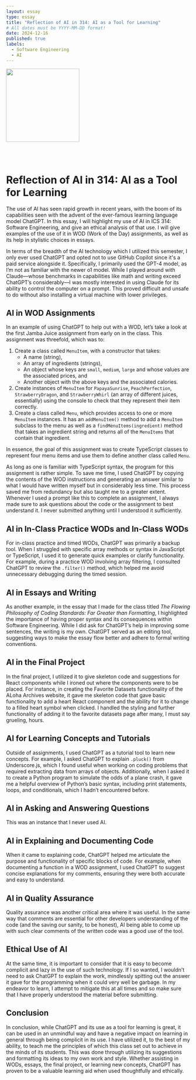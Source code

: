 ```yaml
---
layout: essay
type: essay
title: "Reflection of AI in 314: AI as a Tool for Learning"
# All dates must be YYYY-MM-DD format!
date: 2024-12-16
published: true
labels:
  - Software Engineering
  - AI
---
```


<img width="200px" class="rounded float-start pe-4" src="https://i.postimg.cc/YpQ0cdnF/d66076d0-b28e-4856-bf49-7f8cc24cd302.webp">

<br><br>

# Reflection of AI in 314: AI as a Tool for Learning

The use of AI has seen rapid growth in recent years, with the boom of its capabilities seen with the advent of the ever-famous learning language model ChatGPT. In this essay, I will highlight my use of AI in ICS 314: Software Engineering, and give an ethical analysis of that use. I will give examples of the use of it in WOD (Work of the Day) assignments, as well as its help in stylistic choices in essays.

In terms of the breadth of the AI technology which I utilized this semester, I only ever used ChatGPT and opted not to use GitHub Copilot since it's a paid service alongside it. Specifically, I primarily used the GPT-4 model, as I’m not as familiar with the newer o1 model. While I played around with Claude—whose benchmarks in capabilities like math and writing exceed ChatGPT’s considerably—I was mostly interested in using Claude for its ability to control the computer on a prompt. This proved difficult and unsafe to do without also installing a virtual machine with lower privileges.

## AI in WOD Assignments
In an example of using ChatGPT to help out with a WOD, let’s take a look at the first Jamba Juice assignment from early on in the class. This assignment was threefold, which was to:

1. Create a class called `MenuItem`, with a constructor that takes:
   - A name (string),
   - An array of ingredients (strings),
   - An object whose keys are `small`, `medium`, `large` and whose values are the associated prices, and
   - Another object with the above keys and the associated calories.
2. Create instances of `MenuItem` for `PapayaSunrise`, `PeachPerfection`, `StrawberryDragon`, and `StrawberryWhirl` (an array of different juices, essentially) using the console to check that they represent their item correctly.
3. Create a class called `Menu`, which provides access to one or more `MenuItem` instances. It has an `addMenuItem()` method to add a `MenuItem` subclass to the menu as well as a `findMenuItems(ingredient)` method that takes an ingredient string and returns all of the `MenuItems` that contain that ingredient.

In essence, the goal of this assignment was to create TypeScript classes to represent four menu items and use them to define another class called `Menu`.

As long as one is familiar with TypeScript syntax, the program for this assignment is rather simple. To save me time, I used ChatGPT by copying the contents of the WOD instructions and generating an answer similar to what I would have written myself but in considerably less time. This process saved me from redundancy but also taught me to a greater extent. Whenever I used a prompt like this to complete an assignment, I always made sure to ask questions about the code or the assignment to best understand it. I never submitted anything until I understood it sufficiently.

## AI in In-Class Practice WODs and In-Class WODs
For in-class practice and timed WODs, ChatGPT was primarily a backup tool. When I struggled with specific array methods or syntax in JavaScript or TypeScript, I used it to generate quick examples or clarify functionality. For example, during a practice WOD involving array filtering, I consulted ChatGPT to review the `.filter()` method, which helped me avoid unnecessary debugging during the timed session.

## AI in Essays and Writing
As another example, in the essay that I made for the class titled _The Flowing Philosophy of Coding Standards: Far Greater than Formatting_, I highlighted the importance of having proper syntax and its consequences within Software Engineering. While I did ask for ChatGPT’s help in improving some sentences, the writing is my own. ChatGPT served as an editing tool, suggesting ways to make the essay flow better and adhere to formal writing conventions.

## AI in the Final Project
In the final project, I utilized it to give skeleton code and suggestions for React components while I ironed out where the components were to be placed. For instance, in creating the Favorite Datasets functionality of the ALoha Archives website, it gave me skeleton code that gave basic functionality to add a heart React component and the ability for it to change to a filled heart symbol when clicked. I handled the styling and further functionality of adding it to the favorite datasets page after many, I must say grueling, hours.

## AI for Learning Concepts and Tutorials
Outside of assignments, I used ChatGPT as a tutorial tool to learn new concepts. For example, I asked ChatGPT to explain `.pluck()` from Underscore.js, which I found useful when working on coding problems that required extracting data from arrays of objects. Additionally, when I asked it to create a Python program to simulate the odds of a plane crash, it gave me a helpful overview of Python’s basic syntax, including print statements, loops, and conditionals, which I hadn’t encountered before.

## AI in Asking and Answering Questions
This was an instance that I never used AI.

## AI in Explaining and Documenting Code
When it came to explaining code, ChatGPT helped me articulate the purpose and functionality of specific blocks of code. For example, when documenting a function in a WOD assignment, I used ChatGPT to suggest concise explanations for my comments, ensuring they were both accurate and easy to understand.

## AI in Quality Assurance
Quality assurance was another critical area where it was useful. In the same way that comments are essential for other developers understanding of the code (and the saving our sanity, to be honest), AI being able to come up with such clear comments of the written code was a good use of the tool.

## Ethical Use of AI
At the same time, it is important to consider that it is easy to become complicit and lazy in the use of such technology. If I so wanted, I wouldn’t need to ask ChatGPT to explain the work, mindlessly spitting out the answer it gave for the programming when it could very well be garbage. In my endeavor to learn, I attempt to mitigate this at all times and so make sure that I have properly understood the material before submitting.

## Conclusion
In conclusion, while ChatGPT and its use as a tool for learning is great, it can be used in an unmindful way and have a negative impact on learning in general through being complicit in its use. I have utilized it, to the best of my ability, to teach me the principles of which this class set out to achieve in the minds of its students. This was done through utilizing its suggestions and formatting its ideas to my own work and style. Whether assisting in WODs, essays, the final project, or learning new concepts, ChatGPT has proven to be a valuable learning aid when used thoughtfully and ethically.
